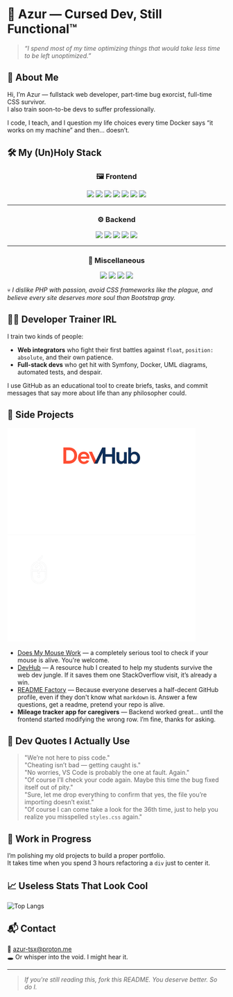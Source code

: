 # 👾 Azur — Cursed Dev, Still Functional™

> _“I spend most of my time optimizing things that would take less time to be left unoptimized.”_

## 🧠 About Me

Hi, I’m Azur — fullstack web developer, part-time bug exorcist, full-time CSS survivor.  
I also train soon-to-be devs to suffer professionally.

I code, I teach, and I question my life choices every time Docker says “it works on my machine” and then... doesn’t.

## 🛠️ My (Un)Holy Stack


<h3 align="center"> 🖼️ Frontend</h3>
<p align="center">
  <img src="https://img.shields.io/badge/HTML5-E34F26?style=for-the-badge&logo=html5&logoColor=white"/>
  <img src="https://img.shields.io/badge/CSS3-1572B6?style=for-the-badge&logo=css3&logoColor=white"/>
  <img src="https://img.shields.io/badge/JavaScript-F7DF1E?style=for-the-badge&logo=javascript&logoColor=black"/>
  <img src="https://img.shields.io/badge/TypeScript-3178C6?style=for-the-badge&logo=typescript&logoColor=white"/>
  <img src="https://img.shields.io/badge/React-20232A?style=for-the-badge&logo=react&logoColor=61DAFB"/>
  <img src="https://img.shields.io/badge/React_Native-20232A?style=for-the-badge&logo=react&logoColor=61DAFB"/>
  <img src="https://img.shields.io/badge/Next.js-000000?style=for-the-badge&logo=next.js&logoColor=white"/>
</p>

---

<h3 align="center">⚙️ Backend</h3>
<p align="center">
  <img src="https://img.shields.io/badge/Node.js-339933?style=for-the-badge&logo=node.js&logoColor=white"/>
  <img src="https://img.shields.io/badge/Express.js-000000?style=for-the-badge&logo=express&logoColor=white"/>
  <img src="https://img.shields.io/badge/MongoDB-47A248?style=for-the-badge&logo=mongodb&logoColor=white"/>
  <img src="https://img.shields.io/badge/PostgreSQL-4169E1?style=for-the-badge&logo=postgresql&logoColor=white"/>
  <img src="https://img.shields.io/badge/MySQL-4479A1?style=for-the-badge&logo=mysql&logoColor=white"/>
</p>

---

<h3 align="center">🧪 Miscellaneous</h3>
<p align="center">
  <img src="https://img.shields.io/badge/Vite-646CFF?style=for-the-badge&logo=vite&logoColor=white"/>
  <img src="https://img.shields.io/badge/bun-000000?style=for-the-badge&logo=bun&logoColor=white"/>
  <img src="https://img.shields.io/badge/Swagger-85EA2D?style=for-the-badge&logo=swagger&logoColor=black"/>
  <img src="https://img.shields.io/badge/Figma-F24E1E?style=for-the-badge&logo=figma&logoColor=white"/>
</p>

💀 *I dislike PHP with passion, avoid CSS frameworks like the plague, and believe every site deserves more soul than Bootstrap gray.*

## 🧑‍🏫 Developer Trainer IRL

I train two kinds of people:
- **Web integrators** who fight their first battles against `float`, `position: absolute`, and their own patience.
- **Full-stack devs** who get hit with Symfony, Docker, UML diagrams, automated tests, and despair.

I use GitHub as an educational tool to create briefs, tasks, and commit messages that say more about life than any philosopher could.

## 🧪 Side Projects

<img src="./assets/devhub.svg" alt="devhub logo"/>
<img src="./assets/dmmw.svg" alt="dmmw logo"/>

- [Does My Mouse Work](https://Azur-tsx.github.io/DMMW/) — a completely serious tool to check if your mouse is alive. You're welcome.
- [DevHub](https://github.com/Azur-tsx/DevHub) — A resource hub I created to help my students survive the web dev jungle. If it saves them one StackOverflow visit, it’s already a win.
- [README Factory](https://github.com/Azur-tsx/readme-factory) — Because everyone deserves a half-decent GitHub profile, even if they don't know what `markdown` is. Answer a few questions, get a readme, pretend your repo is alive.
- **Mileage tracker app for caregivers** — Backend worked great… until the frontend started modifying the wrong row. I’m fine, thanks for asking.

## 💬 Dev Quotes I Actually Use

> "We’re not here to piss code."  
> "Cheating isn’t bad — getting caught is."  
> "No worries, VS Code is probably the one at fault. Again."  
> "Of course I’ll check your code again. Maybe this time the bug fixed itself out of pity."  
> "Sure, let me drop everything to confirm that yes, the file you’re importing doesn’t exist."  
> "Of course I can come take a look for the 36th time, just to help you realize you misspelled `styles.css` again."

## 🚧 Work in Progress

I’m polishing my old projects to build a proper portfolio.  
It takes time when you spend 3 hours refactoring a `div` just to center it.

## 📈 Useless Stats That Look Cool

![Top Langs](https://github-readme-stats.vercel.app/api/top-langs/?username=Azur-tsx&layout=compact&langs_count=8&theme=tokyonight)

## 📬 Contact

📩 azur-tsx@proton.me   
🕳️ Or whisper into the void. I might hear it.

---

> _If you're still reading this, fork this README. You deserve better. So do I._
